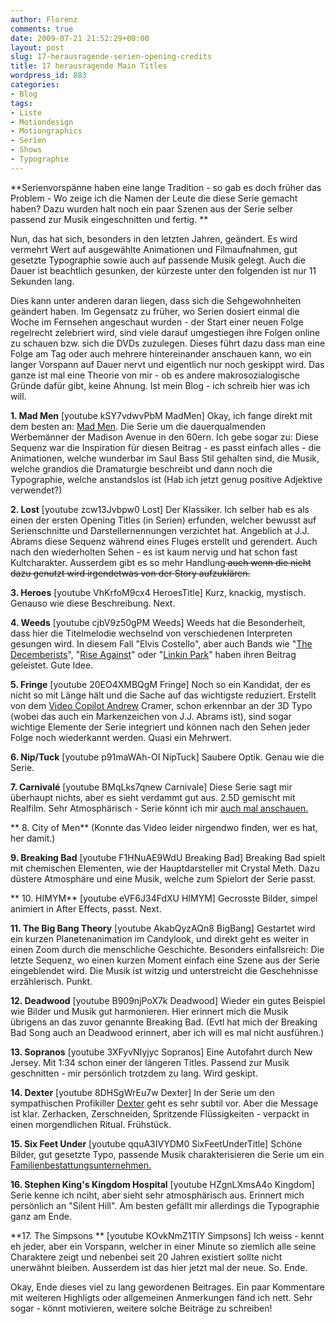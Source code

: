 ```yaml
---
author: Florenz
comments: true
date: 2009-07-21 21:52:29+00:00
layout: post
slug: 17-herausragende-serien-opening-credits
title: 17 herausragende Main Titles
wordpress_id: 883
categories:
- Blog
tags:
- Liste
- Motiondesign
- Motiongraphics
- Serien
- Shows
- Typographie
---
```


**Serienvorspänne haben eine lange Tradition - so gab es doch früher das Problem - Wo zeige ich die Namen der Leute die diese Serie gemacht haben? Dazu wurden halt noch ein paar Szenen aus der Serie selber passend zur Musik eingeschnitten und fertig. **

Nun, das hat sich, besonders in den letzten Jahren, geändert. Es wird vermehrt Wert auf ausgewählte Animationen und Filmaufnahmen, gut gesetzte Typographie sowie auch auf passende Musik gelegt. Auch die Dauer ist beachtlich gesunken, der kürzeste unter den folgenden ist nur 11 Sekunden lang. 

Dies kann unter anderen daran liegen, dass sich die Sehgewohnheiten geändert haben. Im Gegensatz zu früher, wo Serien dosiert einmal die Woche im Fernsehen angeschaut wurden - der Start einer neuen Folge regelrecht zelebriert wird, sind viele darauf umgestiegen ihre Folgen online zu schauen bzw. sich die DVDs zuzulegen. Dieses führt dazu dass man eine Folge am Tag oder auch mehrere hintereinander anschauen kann, wo ein langer Vorspann auf Dauer nervt und eigentlich nur noch geskippt wird. Das ganze ist mal eine Theorie von mir - ob es andere makrosozialogische Gründe dafür gibt, keine Ahnung. Ist mein Blog - ich schreib hier was ich will. 

<!-- more -->

**1. Mad Men**
[youtube kSY7vdwvPbM MadMen]
Okay, ich fange direkt mit dem besten an: [Mad Men](http://de.wikipedia.org/wiki/Mad_Men). Die Serie um die dauerqualmenden Werbemänner der Madison Avenue in den 60ern. Ich gebe sogar zu: Diese Sequenz war die Inspiration für diesen Beitrag - es passt einfach alles - die Animationen, welche wunderbar im Saul Bass Stil gehalten sind, die Musik, welche grandios die Dramaturgie beschreibt und dann noch die Typographie, welche anstandslos ist (Hab ich jetzt genug positive Adjektive verwendet?) 

**2. Lost**
[youtube zcw13Jvbpw0 Lost]
Der Klassiker. Ich selber hab es als einen der ersten Opening Titles (in Serien) erfunden, welcher bewusst auf Serienschnitte und Darstellernennungen verzichtet hat. Angeblich at J.J. Abrams diese Sequenz während eines Fluges erstellt und gerendert. Auch nach den wiederholten Sehen - es ist kaum nervig und hat schon fast Kultcharakter. Ausserdem gibt es so mehr Handlung<del> auch wenn die nicht dazu genutzt wird irgendetwas von der Story aufzuklären.</del>

**3. Heroes**
[youtube VhKrfoM9cx4 HeroesTitle]
Kurz, knackig, mystisch. Genauso wie diese Beschreibung. Next. 


**4. Weeds**
[youtube cjbV9z50gPM Weeds]
Weeds hat die Besonderheit, dass hier die Titelmelodie wechselnd von verschiedenen Interpreten gesungen wird. In diesem Fall "Elvis Costello", aber auch Bands wie "[The Decemberists](http://www.youtube.com/watch?v=txE-ZRfB_4s&feature=related)", "[Rise Against](http://www.youtube.com/watch?v=2UKyS2nEkto&feature=related)"  oder "[Linkin Park](http://www.youtube.com/watch?v=sN40lATBjFg&feature=related)" haben ihren Beitrag geleistet. Gute Idee. 

**5. Fringe**
[youtube 20EO4XMBQgM Fringe]
Noch so ein Kandidat, der es nicht so mit Länge hält und die Sache auf das wichtigste reduziert. Erstellt von dem [Video Copilot ](http://www.videocopilot.net)[Andrew](http://www.videocopilot.net/fringe/) Cramer, schon erkennbar an der 3D Typo (wobei das auch ein Markenzeichen von J.J. Abrams ist), sind sogar wichtige Elemente der Serie integriert und können nach den Sehen jeder Folge noch wiederkannt werden. Quasi ein Mehrwert. 

**6. Nip/Tuck**
[youtube p91maWAh-OI NipTuck]
Saubere Optik. Genau wie die Serie. 

**7. Carnivalé**
[youtube BMqLks7qnew Carnivale]
Diese Serie sagt mir überhaupt nichts, aber es sieht verdammt gut aus. 2.5D gemischt mit Realfilm. Sehr Atmosphärisch - Serie könnt ich mir [auch mal anschauen.](http://de.wikipedia.org/wiki/Carnivale) 

**
8. City of Men**
(Konnte das Video leider nirgendwo finden, wer es hat, her damit.) 

**9. Breaking Bad**
[youtube F1HNuAE9WdU Breaking Bad]
Breaking Bad spielt mit chemischen Elementen, wie der Hauptdarsteller mit Crystal Meth. Dazu düstere Atmosphäre und eine Musik, welche zum Spielort der Serie passt. 

**
10. HIMYM**
[youtube eVF6J34FdXU HIMYM]
Gecrosste Bilder, simpel animiert in After Effects, passt. Next. 

**11. The Big Bang Theory**
[youtube AkabQyzAQn8 BigBang]
Gestartet wird ein kurzen Planetenanimation im Candylook, und direkt geht es weiter in einen Zoom durch die menschliche Geschichte. Besonders einfallsreich: Die letzte Sequenz, wo einen kurzen Moment einfach eine Szene aus der Serie eingeblendet wird. Die Musik ist witzig und unterstreicht die Geschehnisse erzählerisch. Punkt.

**12. Deadwood**
[youtube B909njPoX7k Deadwood]
Wieder ein gutes Beispiel wie Bilder und Musik gut harmonieren. Hier erinnert mich die Musik übrigens an das zuvor genannte Breaking Bad. (Evtl hat mich der Breaking Bad Song auch an Deadwood erinnert, aber ich will es mal nicht ausführen.) 

**13. Sopranos**
[youtube 3XFyvNIyjyc Sopranos]
Eine Autofahrt durch New Jersey. Mit 1:34 schon einer der längeren Titles. Passend zur Musik geschnitten - mir persönlich trotzdem zu lang. Wird geskipt. 

**14. Dexter**
[youtube 8DHSgWrEu7w Dexter]
In der Serie um den sympathischen Profikiller [Dexter](http://www.wikipedia.org/wiki/Dexter) geht es sehr subtil vor. Aber die Message ist klar. Zerhacken, Zerschneiden, Spritzende Flüssigkeiten - verpackt in einen morgendlichen Ritual. Frühstück. 

**15. Six Feet Under**
[youtube qquA3IVYDM0 SixFeetUnderTitle]
Schöne Bilder, gut gesetzte Typo, passende Musik charakterisieren die Serie um ein [Familienbestattungsunternehmen. ](http://de.wikipedia.org/wiki/Six_Feet_Under_%E2%80%93_Gestorben_wird_immer)

**16. Stephen King's Kingdom Hospital**
[youtube HZgnLXmsA4o Kingdom]
Serie kenne ich nciht, aber sieht sehr atmosphärisch aus. Erinnert mich persönlich an "Silent Hill". Am besten gefällt mir allerdings die Typographie ganz am Ende. 

**17. The Simpsons **
[youtube KOvkNmZ1TlY Simpsons] 
Ich weiss - kennt eh jeder, aber ein Vorspann, welcher in einer Minute so ziemlich alle seine Charaktere zeigt und nebenbei seit 20 Jahren existiert sollte nicht unerwähnt bleiben. Ausserdem ist das hier jetzt mal der neue. So. Ende. 

Okay, Ende dieses viel zu lang gewordenen Beitrages. Ein paar Kommentare mit weiteren Highligts oder allgemeinen Anmerkungen fänd ich nett. Sehr sogar - könnt motivieren, weitere solche Beiträge zu schreiben!
